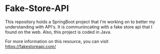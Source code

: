 # Fake-Store-API

This repository holds a SpringBoot project that I'm working on to better my understanding with API's. It is communincating with a fake store api that I found on the web. Also, this project is coded in Java.

For more information on this resource, you can visit https://fakestoreapi.com/
